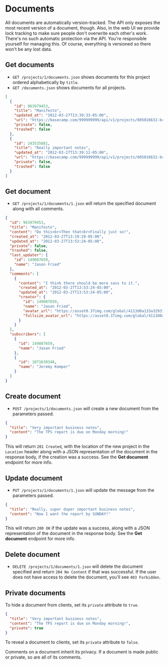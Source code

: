 Documents
=========

All documents are automatically version-tracked. The API only exposes the most recent version of a document, though. Also, in the web UI we provide lock tracking to make sure people don't overwrite each other's work. There's no such automatic protection via the API. You're responsible yourself for managing this. Of course, everything is versioned so there won't be any lost data.

Get documents
-------------

* `GET /projects/1/documents.json` shows documents for this project ordered alphabetically by `title`.
* `GET /documents.json` shows documents for all projects.

```json
[
  {
    "id": 963979453,
    "title": "Manifesto",
    "updated_at": "2012-03-27T13:39:33-05:00",
    "url": "https://basecamp.com/999999999/api/v1/projects/605816632-bcx/documents/963979453-manifesto.json",
    "private": false,
    "trashed": false
  },
  {
    "id": 243535881,
    "title": "Really important notes",
    "updated_at": "2012-03-27T13:39:12-05:00",
    "url": "https://basecamp.com/999999999/api/v1/projects/605816632-bcx/documents/243535881-really-important.json",
    "private": false,
    "trashed": false
  }
]
```


Get document
------------

* `GET /projects/1/documents/1.json` will return the specified document along with all comments.

```json
{
  "id": 963979453,
  "title": "Manifesto",
  "content": "Do this<br>Then that<br>Finally just so!",
  "created_at": "2012-03-27T13:19:29-05:00",
  "updated_at": "2012-03-27T13:53:24-05:00",
  "private": false,
  "trashed": false,
  "last_updater": {
    "id": 149087659,
    "name": "Jason Fried"
  },
  "comments": [
    {
      "content": "I think there should be more sass to it.",
      "created_at": "2012-03-27T13:53:24-05:00",
      "updated_at": "2012-03-27T13:53:24-05:00",
      "creator": {
        "id": 149087659,
        "name": "Jason Fried",
        "avatar_url": "https://asset0.37img.com/global/4113d0a133a32931be8934e70b2ea21efeff72c1/avatar.96.gif?r=3",
        "fullsize_avatar_url": "https://asset0.37img.com/global/4113d0a133a32931be8934e70b2ea21efeff72c1/original.gif?r=3"
      }
    }
  ],
  "subscribers": [
    {
      "id": 149087659,
      "name": "Jason Fried"
    },
    {
      "id": 1071630348,
      "name": "Jeremy Kemper"
    }
  ]
}
```


Create document
---------------

* `POST /projects/1/documents.json` will create a new document from the parameters passed.

```json
{
  "title": "Very important business notes",
  "content": "The TPS report is due on Monday morning!"
}
```

This will return `201 Created`, with the location of the new project in the `Location` header along with a JSON representation of the document in the response body, if the creation was a success. See the **Get document** endpoint for more info.


Update document
---------------

* `PUT /projects/1/documents/1.json` will update the message from the parameters passed.

```json
{
  "title": "Really, super duper important business notes",
  "content": "Now I want the report by SUNDAY!"
}
```

This will return `200 OK` if the update was a success, along with a JSON representation of the document in the response body. See the **Get document** endpoint for more info.


Delete document
--------------

* `DELETE /projects/1/documents/1.json` will delete the document specified and return `204 No Content` if that was successful. If the user does not have access to delete the document, you'll see `403 Forbidden`.


Private documents
-----------------

To hide a document from clients, set its `private` attribute to `true`.

```json
{
  "title": "Very important business notes",
  "content": "The TPS report is due on Monday morning!",
  "private": true
}
```

To reveal a document to clients, set its `private` attribute to `false`.

Comments on a document inherit its privacy. If a document is made public or private, so are all of its comments.
